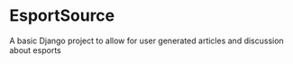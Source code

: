 # EsportSource
A basic Django project to allow for user generated articles and discussion about esports
